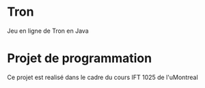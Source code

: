 # Tron
Jeu en ligne de Tron en Java

# Projet de programmation

Ce projet est realisé dans le cadre du cours IFT 1025 de l'uMontreal

